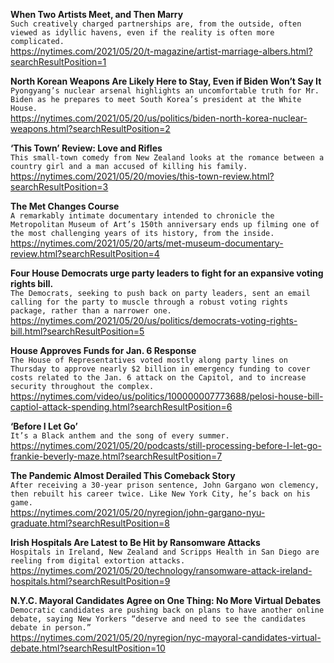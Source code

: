 **When Two Artists Meet, and Then Marry**\
`Such creatively charged partnerships are, from the outside, often viewed as idyllic havens, even if the reality is often more complicated.`\
https://nytimes.com/2021/05/20/t-magazine/artist-marriage-albers.html?searchResultPosition=1

**North Korean Weapons Are Likely Here to Stay, Even if Biden Won’t Say It**\
`Pyongyang’s nuclear arsenal highlights an uncomfortable truth for Mr. Biden as he prepares to meet South Korea’s president at the White House.`\
https://nytimes.com/2021/05/20/us/politics/biden-north-korea-nuclear-weapons.html?searchResultPosition=2

**‘This Town’ Review: Love and Rifles**\
`This small-town comedy from New Zealand looks at the romance between a country girl and a man accused of killing his family.`\
https://nytimes.com/2021/05/20/movies/this-town-review.html?searchResultPosition=3

**The Met Changes Course**\
`A remarkably intimate documentary intended to chronicle the Metropolitan Museum of Art’s 150th anniversary ends up filming one of the most challenging years of its history, from the inside.`\
https://nytimes.com/2021/05/20/arts/met-museum-documentary-review.html?searchResultPosition=4

**Four House Democrats urge party leaders to fight for an expansive voting rights bill.**\
`The Democrats, seeking to push back on party leaders, sent an email calling for the party to muscle through a robust voting rights package, rather than a narrower one.`\
https://nytimes.com/2021/05/20/us/politics/democrats-voting-rights-bill.html?searchResultPosition=5

**House Approves Funds for Jan. 6 Response**\
`The House of Representatives voted mostly along party lines on Thursday to approve nearly $2 billion in emergency funding to cover costs related to the Jan. 6 attack on the Capitol, and to increase security throughout the complex.`\
https://nytimes.com/video/us/politics/100000007773688/pelosi-house-bill-captiol-attack-spending.html?searchResultPosition=6

**‘Before I Let Go’**\
`It’s a Black anthem and the song of every summer.`\
https://nytimes.com/2021/05/20/podcasts/still-processing-before-I-let-go-frankie-beverly-maze.html?searchResultPosition=7

**The Pandemic Almost Derailed This Comeback Story**\
`After receiving a 30-year prison sentence, John Gargano won clemency, then rebuilt his career twice. Like New York City, he’s back on his game.`\
https://nytimes.com/2021/05/20/nyregion/john-gargano-nyu-graduate.html?searchResultPosition=8

**Irish Hospitals Are Latest to Be Hit by Ransomware Attacks**\
`Hospitals in Ireland, New Zealand and Scripps Health in San Diego are reeling from digital extortion attacks.`\
https://nytimes.com/2021/05/20/technology/ransomware-attack-ireland-hospitals.html?searchResultPosition=9

**N.Y.C. Mayoral Candidates Agree on One Thing: No More Virtual Debates**\
`Democratic candidates are pushing back on plans to have another online debate, saying New Yorkers “deserve and need to see the candidates debate in person.”`\
https://nytimes.com/2021/05/20/nyregion/nyc-mayoral-candidates-virtual-debate.html?searchResultPosition=10

